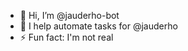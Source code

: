 - 👋 Hi, I’m @jauderho-bot
- 👀 I help automate tasks for @jauderho
- ⚡ Fun fact: I'm not real

<!---
jauderho-bot/jauderho-bot is a ✨ special ✨ repository because its `README.md` (this file) appears on your GitHub profile.
You can click the Preview link to take a look at your changes.
--->
